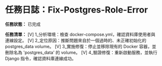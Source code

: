 # 任務日誌：Fix-Postgres-Role-Error

**任務狀態：** 已完成

**任務清單：**
[V] 1_分析環境：檢查 docker-compose.yml，確認資料庫使用者與連線設定。
[V] 2_定位原因：推斷問題來自於一個過時的、未正確初始化的 postgres_data volume。
[V] 3_實施修復：停止並移除現有的 Docker 容器，並刪除名為 'postgres_data' 的 volume。
[V] 4_驗證修復：重新啟動服務，並執行 Django 指令，確認資料庫連線成功。